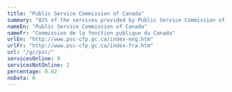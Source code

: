 ```yaml
---
title: "Public Service Commission of Canada"
summary: "82% of the services provided by Public Service Commission of Canada are available end-to-end online. 9 are available online, and 2 are not available online."
nameEn: "Public Service Commission of Canada"
nameFr: "Commission de la fonction publique du Canada"
urlEn: "http://www.psc-cfp.gc.ca/index-eng.htm"
urlFr: "http://www.psc-cfp.gc.ca/index-fra.htm"
url: "/gc/psc/"
servicesOnline: 9
servicesNotOnline: 2
percentage: 0.82
noData: 0
---
```

